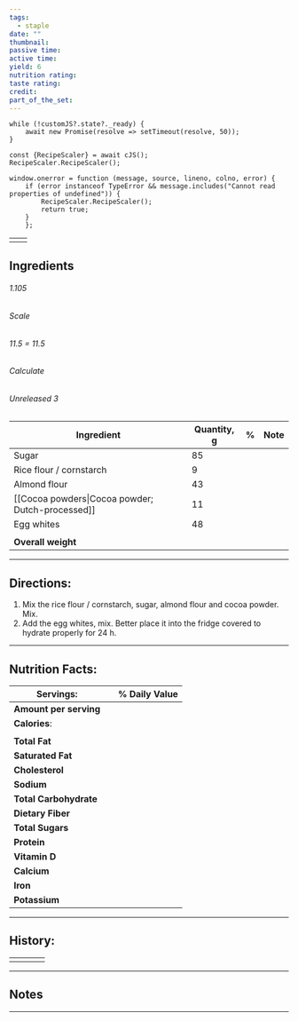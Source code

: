 ```yaml
---
tags:
  - staple
date: ""
thumbnail: 
passive time: 
active time: 
yield: 6
nutrition rating: 
taste rating: 
credit: 
part_of_the_set:
---
```

```dataviewjs
while (!customJS?.state?._ready) { 
	await new Promise(resolve => setTimeout(resolve, 50)); 
} 

const {RecipeScaler} = await cJS();
RecipeScaler.RecipeScaler();

window.onerror = function (message, source, lineno, colno, error) {
	if (error instanceof TypeError && message.includes("Cannot read properties of undefined")) {
		RecipeScaler.RecipeScaler();
		return true;
	}
    };
```

|     |     |
| --- | --- |
|     |     |


## Ingredients

###### 1.105
###### Scale
###### 11.5 = 11.5
###### Calculate
###### Unreleased 3

| Ingredient                                       | Quantity, g | %   | Note |
| ------------------------------------------------ | ----------- | --- | ---- |
| Sugar                                            | 85          |     |      |
| Rice flour / cornstarch                          | 9           |     |      |
| Almond flour                                     | 43          |     |      |
| [[Cocoa powders\|Cocoa powder; Dutch-processed]] | 11          |     |      |
| Egg whites                                       | 48          |     |      |
|                                                  |             |     |      |
| **Overall weight**                               |             |     |      |




---
## Directions:

1. Mix the rice flour / cornstarch, sugar, almond flour and cocoa powder. Mix.
2. Add the egg whites, mix. Better place it into the fridge covered to hydrate properly for 24 h.


---
## Nutrition Facts:

| **Servings:**          |       | % Daily Value |
| ---------------------- | ----- | ------------- |
| **Amount per serving** |       |               |
| **Calories**:          |       |               |
|                        |       |               |
| **Total Fat**          |       |               |
| **Saturated Fat**      |       |               |
| **Cholesterol**        |       |               |
| **Sodium**             |       |               |
| **Total Carbohydrate** |       |               |
| **Dietary Fiber**      |       |               |
| **Total Sugars**       |       |               |
| **Protein**            |       |               |
| **Vitamin D**          |       |               |
| **Calcium**            |       |               |
| **Iron**               |       |               |
| **Potassium**          |       |               |

---
## History:

|     |                   |                   |                   |
| --- | ----------------- | ----------------- | ----------------- |
|     |                   |                   |                   |


---
## Notes


>

---



